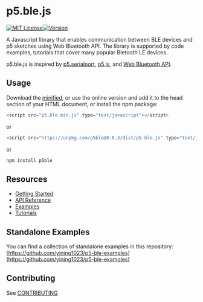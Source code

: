 # p5.ble.js
[![MIT License](https://img.shields.io/npm/l/express.svg?style=flat-square&registry_uri=https%3A%2F%2Fregistry.npmjs.com)](https://opensource.org/licenses/MIT)[![Version](https://img.shields.io/npm/v/p5ble.svg?style=flat-square)](https://www.npmjs.com/package/p5ble)

A Javascript library that enables communication between BLE devices and p5 sketches using Web Bluetooth API. The library is supported by code examples, tutorials that cover many popular Bletooth LE devices.

p5.ble.js is inspired by [p5.serialport](https://github.com/vanevery/p5.serialport), [p5.js](https://p5js.org/), and [Web Bluetooth API](https://developer.mozilla.org/en-US/docs/Web/API/Web_Bluetooth_API).

## Usage

Download the [minified](https://unpkg.com/p5ble@0.0.3/dist/p5.ble.min.js), or use the online version and add it to the head section of your HTML document, or install the npm package:

```javascript
<script src="p5.ble.min.js" type="text/javascript"></script>
```
or 
```javascript
<script src="https://unpkg.com/p5ble@0.0.3/dist/p5.ble.js" type="text/javascript"></script>
```
or
```bash
npm install p5ble
```

## Resources

- [Getting Started](/getting-started)
- [API Reference](/api)
- [Examples](/examples)
- [Tutorials](/tutorials)

## Standalone Examples

You can find a collection of standalone examples in this repository: [https://github.com/yining1023/p5-ble-examples](https://github.com/yining1023/p5-ble-examples) 

## Contributing

See [CONTRIBUTING](CONTRIBUTING.md)
